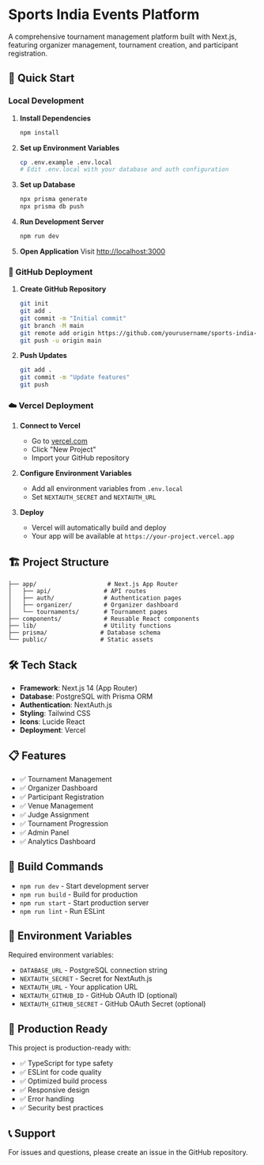 # Sports India Events Platform

A comprehensive tournament management platform built with Next.js, featuring organizer management, tournament creation, and participant registration.

## 🚀 Quick Start

### Local Development

1. **Install Dependencies**
   ```bash
   npm install
   ```

2. **Set up Environment Variables**
   ```bash
   cp .env.example .env.local
   # Edit .env.local with your database and auth configuration
   ```

3. **Set up Database**
   ```bash
   npx prisma generate
   npx prisma db push
   ```

4. **Run Development Server**
   ```bash
   npm run dev
   ```

5. **Open Application**
   Visit [http://localhost:3000](http://localhost:3000)

### 🐙 GitHub Deployment

1. **Create GitHub Repository**
   ```bash
   git init
   git add .
   git commit -m "Initial commit"
   git branch -M main
   git remote add origin https://github.com/yourusername/sports-india-events.git
   git push -u origin main
   ```

2. **Push Updates**
   ```bash
   git add .
   git commit -m "Update features"
   git push
   ```

### ☁️ Vercel Deployment

1. **Connect to Vercel**
   - Go to [vercel.com](https://vercel.com)
   - Click "New Project"
   - Import your GitHub repository

2. **Configure Environment Variables**
   - Add all environment variables from `.env.local`
   - Set `NEXTAUTH_SECRET` and `NEXTAUTH_URL`

3. **Deploy**
   - Vercel will automatically build and deploy
   - Your app will be available at `https://your-project.vercel.app`

## 🏗️ Project Structure

```
├── app/                    # Next.js App Router
│   ├── api/               # API routes
│   ├── auth/              # Authentication pages
│   ├── organizer/         # Organizer dashboard
│   └── tournaments/       # Tournament pages
├── components/            # Reusable React components
├── lib/                   # Utility functions
├── prisma/               # Database schema
└── public/               # Static assets
```

## 🛠️ Tech Stack

- **Framework**: Next.js 14 (App Router)
- **Database**: PostgreSQL with Prisma ORM
- **Authentication**: NextAuth.js
- **Styling**: Tailwind CSS
- **Icons**: Lucide React
- **Deployment**: Vercel

## 📋 Features

- ✅ Tournament Management
- ✅ Organizer Dashboard
- ✅ Participant Registration
- ✅ Venue Management
- ✅ Judge Assignment
- ✅ Tournament Progression
- ✅ Admin Panel
- ✅ Analytics Dashboard

## 🔧 Build Commands

- `npm run dev` - Start development server
- `npm run build` - Build for production
- `npm run start` - Start production server
- `npm run lint` - Run ESLint

## 📝 Environment Variables

Required environment variables:
- `DATABASE_URL` - PostgreSQL connection string
- `NEXTAUTH_SECRET` - Secret for NextAuth.js
- `NEXTAUTH_URL` - Your application URL
- `NEXTAUTH_GITHUB_ID` - GitHub OAuth ID (optional)
- `NEXTAUTH_GITHUB_SECRET` - GitHub OAuth Secret (optional)

## 🚀 Production Ready

This project is production-ready with:
- ✅ TypeScript for type safety
- ✅ ESLint for code quality
- ✅ Optimized build process
- ✅ Responsive design
- ✅ Error handling
- ✅ Security best practices

## 📞 Support

For issues and questions, please create an issue in the GitHub repository.

